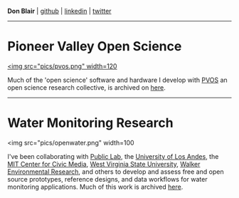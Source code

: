  
**Don Blair** | [github](http://github.com/dwblair) | [linkedin](www.linkedin.com/in/donald-blair-6060145
) | [twitter](http://twitter.com/donwblair)

-----

# Pioneer Valley Open Science 

<a href="https://github.com/p-v-o-s/"><img src="pics/pvos.png" width=120 </img></a>

Much of the 'open science' software and hardware I develop with [PVOS](http://pvos.org) an open science research collective, is archived on [here](https://github.com/p-v-o-s/). 

-----

# Water Monitoring Research

<img src="pics/openwater.png" width=100</img>

I've been collaborating with [Public Lab](http://publiclab.org), the [University of Los Andes](http://www.uniandes.edu.co/), the [MIT Center for Civic Media](https://civic.mit.edu/), [West Virginia State University](https://civic.mit.edu/), [Walker Environmental Research](http://walkerenvres.com/), and others to develop and assess free and open source prototypes, reference designs, and data workflows for water monitoring applications. Much of this work is archived [here](https://github.com/openwaterproject).  
